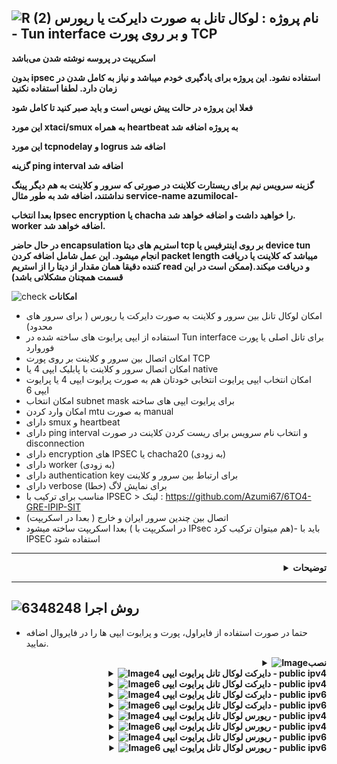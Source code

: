 ![R (2)](https://github.com/Azumi67/PrivateIP-Tunnel/assets/119934376/a064577c-9302-4f43-b3bf-3d4f84245a6f)
نام پروژه : لوکال تانل به صورت دایرکت یا ریورس - Tun interface و بر روی پورت TCP
---------------------------------------------------------------

**اسکریپت در پروسه نوشته شدن می‌باشد**

**بدون ipsec استفاده نشود. این پروژه برای یادگیری خودم میباشد و نیاز به کامل شدن در زمان دارد. لطفا استفاده نکنید**

**فعلا این پروژه در حالت پیش نویس است و باید صبر کنید تا کامل شود**

**این مورد xtaci/smux به همراه heartbeat به پروژه اضافه شد**

**این مورد tcpnodelay و logrus اضافه شد**

**گزینه ping interval اضافه شد**

**گزینه سرویس نیم برای ریستارت کلاینت در صورتی که سرور و کلاینت به هم دیگر پینگ نداشتند، اضافه شد به طور مثال service-name azumilocal-**

**بعدا انتخاب Ipsec encryption یا chacha را خواهید داشت و اضافه خواهد شد. worker اضافه خواهد شد.**

**در حال حاضر encapsulation استریم های دیتا tcp بر روی اینترفیس یا device tun انجام میشود. این عمل شامل اضافه کردن packet length میباشد که کلاینت یا دریافت کننده دقیقا همان مقدار از دیتا را از استریم read و دریافت میکند.(ممکن است در این قسمت همچنان مشکلاتی باشد)**




![check](https://github.com/Azumi67/PrivateIP-Tunnel/assets/119934376/13de8d36-dcfe-498b-9d99-440049c0cf14)
**امکانات**
- امکان لوکال تانل بین سرور و کلاینت به صورت دایرکت یا ریورس ( برای سرور های محدود)
- استفاده از ایپی پرایوت های ساخته شده در Tun interface برای تانل اصلی یا پورت فوروارد
- امکان اتصال بین سرور و کلاینت بر روی پورت TCP
- امکان اتصال سرور و کلاینت با پابلیک ایپی 4 یا native
- امکان انتخاب ایپی پرایوت انتخابی خودتان هم به صورت پرایوت ایپی 4 یا پرایوت ایپی 6
- امکان انتخاب subnet mask برای پرایوت ایپی های ساخته
- امکان وارد کردن mtu به صورت manual
- دارای smux و heartbeat
- دارای ping interval و انتخاب نام سرویس برای ریست کردن کلاینت در صورت disconnection
- دارای encryption های IPSEC یا chacha20 (به زودی)
- دارای worker (به زودی)
- دارای authentication key برای ارتباط بین سرور و کلاینت
- دارای verbose برای نمایش لاگ (خطا)
- مناسب برای ترکیب با IPSEC > لینک : https://github.com/Azumi67/6TO4-GRE-IPIP-SIT
- اتصال بین چندین سرور ایران و خارج ( بعدا در اسکریپت)
- بعدا اسکریپت ساخته میشود ( در اسکریپت با IPsec هم میتوان ترکیب کرد)- باید با IPSEC استفاده شود
-----------------------
<div align="right">
  <details>
    <summary><strong>توضیحات</strong></summary>
  
------------------------------------ 
 <div align="right">
   
- از طریق tcp دو سرور به هم وصل میشوند و از طریق اینترفیس tun و پرایوت ایپی به هم دیگه متصل خواهند بود. encapsulation & decapsulation هم زمان انجام میشود.
- هدف نوشتن این برنامه برای این بوده است که از طریق پورت tcp و tun interface،‌ دو سرور به هم متصل شوند و از پرایوت آی‌پی های آنها برای تانل استقاده کرد و محدودیت بعضی از سرور ها به صورت ریورس برطرف شود.
- به عبارتی شما به صورت ریورس، یک لوکال ایپی دریافت میکنید و سپس از آن پرایوت ایپی ها برای دایرکت تانل، پورت فوروارد یا ریورس استفاده مینمایید. 
- پس از انجام تانل‌ لوکال به صورت دایرکت یا ریورس، به طور مثال میتوانید از پورت فوروارد استفاده نمایید یا مثلا دایرکت تانل چیزل استفاده نمایید یا ریورس.
- در روش ریورس، سرور اصلی میتواند ایران باشد و کلاینت خارج و در روش دایرکت، سرور اصلی میتواند خارج باشد و کلاینت ایران. بدین صورت میتوان تانل لوکالی بر روی سرور های خارج محدود در ان سرور ایران(به صورت ریورس) هم ایجاد کرد.
- با ایپی 4 سرور و هم با ایپی 6 سرور و کلاینت میشود که وصل شد .
- پورت تنها برای ارتباط بین سرور و کلاینت میباشد و شما تنها باید از پرایوت ایپی ها برای تانل اصلی استفاده نمایید.
- اول دستورات سرور را اجرا کنید و سپس دستورات کلاینت . میتوانید هم به صورت دایرکت یا ریورس انجام دهید. یعنی سرور اصلی خارج و کلاینت ایران و یا سرور اصلی ایران و کلاینت خارج باشد
- میتوانید تست کنید و بهم اطلاع بدید اما برای استفاده باید صبر کنید تا داخل اسکریپت برای ترکیب با ipsec آورده شود.
- کلید authentication اضافه شد که در کلاینت خوانده میشود و در سرور احراز هویت میشود
  </details>
</div>

---------------------

  ![6348248](https://github.com/Azumi67/PrivateIP-Tunnel/assets/119934376/398f8b07-65be-472e-9821-631f7b70f783)
**روش اجرا**
-

- حتما در صورت استفاده از فایراول، پورت و پرایوت ایپی ها را در فایروال اضافه نمایید.
 <div align="right">
  <details>
    <summary><strong><img src="https://github.com/Azumi67/Rathole_reverseTunnel/assets/119934376/fcbbdc62-2de5-48aa-bbdd-e323e96a62b5" alt="Image">نصب </strong></summary>
  
<div align="left">
  
```
  apt update -y
  apt install wget -y
  apt install unzip -y
  ## amd64
  rm amd64.zip
  wget https://github.com/Azumi67/LocalTun_TCP/releases/download/v1.3/amd64.zip
  unzip amd64.zip -d /root/localTUN
  cd localTUN
  chmod +x tun-server_amd64   
  chmod +x tun-client_amd64   
 ```
 </details>
</div>
<div align="right">
  <details>
    <summary><strong><img src="https://github.com/Azumi67/Rathole_reverseTunnel/assets/119934376/fcbbdc62-2de5-48aa-bbdd-e323e96a62b5" alt="Image">دایرکت لوکال تانل پرایوت ایپی 4 - public ipv4 </strong></summary>

  - کامند های سرور (خارج)
 <div align="left">
   
```
./tun-server_amd64 -server-port 800 -server-private 30.0.0.1 -client-private 30.0.0.2 -subnet 24 -device tun2 -key azumi -mtu 1480 -verbose true -smux true -tcp-nodelay true -service-name azumilocal
   
```
<div align="right">
  
- کامند های کلاینت (ایران)
 <div align="left">
   
```
./tun-client_amd64 -server-addr KHAREJ_IPV4 -server-port 800 -client-private 30.0.0.2 -server-private 30.0.0.1 -subnet 24 -device tun2 -key azumi -mtu 1400 -verbose true -smux true -tcp-nodelay true -service-name azumilocal
```
 <div align="right">
   
- نحوه ساختن سرویس
 <div align="left">
   
```
nano /etc/systemd/system/azumilocal.service
## put this config inside [ This is a sample]##

[Unit]
Description=Azumi local Service
After=network.target

[Service]
Type=simple
Restart=always    
LimitNOFILE=1048576
ExecStart=/root/localTUN/tun-server_amd64 -server-port 800 -server-private 30.0.0.1 -client-private 30.0.0.2 -subnet 24 -device tun2 -key azumi -mtu 1480 -verbose true -smux true -tcp-nodelay true -service-name azumilocal

[Install]
WantedBy=multi-user.target
##### do not copy this ###
chmod u+x /etc/systemd/system/azumilocal.service
systemctl enable /etc/systemd/system/azumilocal.service
systemctl start azumilocal.service
 ```
 </details>
</div>
<div align="right">
  <details>
    <summary><strong><img src="https://github.com/Azumi67/Rathole_reverseTunnel/assets/119934376/fcbbdc62-2de5-48aa-bbdd-e323e96a62b5" alt="Image">دایرکت لوکال تانل پرایوت ایپی 6 - public ipv4 </strong></summary>

  - کامند های سرور (خارج)
 <div align="left">
   
```
./tun-server_amd64 -server-port 800 -server-private 2001:db8::1 -client-private 2001:db8::2 -subnet 64 -device tun2 -key azumi -mtu 1480 -verbose true -smux true -tcp-nodelay true -service-name azumilocal
-heartbeat-interval 30
```
<div align="right">
  
- کامند های کلاینت (ایران)
 <div align="left">
   
```
./tun-client_amd64 -server-addr KHAREJ_IPV4 -server-port 800 -client-private 2001:db8::2 -server-private 2001:db8::1 -subnet 64 -device tun2 -key azumi -mtu 1400 -verbose true -smux true -tcp-nodelay true -service-name azumilocal
```
<div align="right">
  
- نحوه ساختن سرویس
 <div align="left">
   
```
nano /etc/systemd/system/azumilocal.service
## put this config inside [ This is a sample]##

[Unit]
Description=Azumi local Service
After=network.target

[Service]
Type=simple
Restart=always    
LimitNOFILE=1048576
ExecStart=/root/localTUN/tun-client_amd64 -server-addr KHAREJ_IPV4 -server-port 800 -client-private 2001:db8::2 -server-private 2001:db8::1 -subnet 64 -device tun2 -key azumi -mtu 1400 -verbose true -smux true -tcp-nodelay true -service-name azumilocal
   

[Install]
WantedBy=multi-user.target
##### do not copy this ###
chmod u+x /etc/systemd/system/azumilocal.service
systemctl enable /etc/systemd/system/azumilocal.service
systemctl start azumilocal.service
 ```
 </details>
</div>
<div align="right">
  <details>
    <summary><strong><img src="https://github.com/Azumi67/Rathole_reverseTunnel/assets/119934376/fcbbdc62-2de5-48aa-bbdd-e323e96a62b5" alt="Image">دایرکت لوکال تانل پرایوت ایپی 4 - public ipv6 </strong></summary>

  - کامند های سرور (خارج)
 <div align="left">
   
```
./tun-server_amd64 -server-port 800 -server-private 30.0.0.1 -client-private 30.0.0.2 -subnet 24 -device tun2 -key azumi -mtu 1480 -verbose true -smux true -tcp-nodelay true  
```
<div align="right">
  
- کامند های کلاینت (ایران)
 <div align="left">
   
```
./tun-client_amd64 -server-addr KHAREJ_IPV6 -server-port 800 -client-private 30.0.0.2 -server-private 30.0.0.1 -subnet 24 -device tun2 -key azumi -mtu 1400 -verbose true -smux true -tcp-nodelay true -service-name azumilocal
```
<div align="right">
  
- نحوه ساختن سرویس
 <div align="left">
   
```
nano /etc/systemd/system/azumilocal.service
## put this config inside [ This is a sample]##

[Unit]
Description=Azumi local Service
After=network.target

[Service]
Type=simple
Restart=always    
LimitNOFILE=1048576
ExecStart=/root/localTUN/tun-client_amd64 -server-addr KHAREJ_IPV6 -server-port 800 -client-private 30.0.0.2 -server-private 30.0.0.1 -subnet 24 -device tun2 -key azumi -mtu 1400 -verbose true -smux true -tcp-nodelay true -service-name azumilocal
   

[Install]
WantedBy=multi-user.target
##### do not copy this ###
chmod u+x /etc/systemd/system/azumilocal.service
systemctl enable /etc/systemd/system/azumilocal.service
systemctl start azumilocal.service
 ```
 </details>
</div>
<div align="right">
  <details>
    <summary><strong><img src="https://github.com/Azumi67/Rathole_reverseTunnel/assets/119934376/fcbbdc62-2de5-48aa-bbdd-e323e96a62b5" alt="Image">دایرکت لوکال تانل پرایوت ایپی 6 - public ipv6 </strong></summary>

  - کامند های سرور (خارج)
 <div align="left">
   
```
./tun-server_amd64 -server-port 800 -server-private 2001:db8::1 -client-private 2001:db8::2 -subnet 64 -device tun2 -key azumi -mtu 1480 -verbose true -smux true -tcp-nodelay true
```
<div align="right">
  
- کامند های کلاینت (ایران)
 <div align="left">
   
```
./tun-client_amd64 -server-addr KHAREJ_IPV6 -server-port 800 -client-private 2001:db8::2 -server-private 2001:db8::1 -subnet 64 -device tun2 -key azumi -mtu 1400 -verbose true -smux true -tcp-nodelay true -service-name azumilocal
```
 <div align="right">
   
- نحوه ساختن سرویس
 <div align="left">
   
```
nano /etc/systemd/system/azumilocal.service
## put this config inside [ This is a sample]##

[Unit]
Description=Azumi local Service
After=network.target

[Service]
Type=simple
Restart=always    
LimitNOFILE=1048576
ExecStart=/root/localTUN/tun-client_amd64 -server-addr KHAREJ_IPV6 -server-port 800 -client-private 2001:db8::2 -server-private 2001:db8::1 -subnet 64 -device tun2 -key azumi -mtu 1400 -verbose true -smux true -tcp-nodelay true -service-name azumilocal
   

[Install]
WantedBy=multi-user.target
##### do not copy this ###
chmod u+x /etc/systemd/system/azumilocal.service
systemctl enable /etc/systemd/system/azumilocal.service
systemctl start azumilocal.service
 ```
 </details>
</div>
<div align="right">
  <details>
    <summary><strong><img src="https://github.com/Azumi67/Rathole_reverseTunnel/assets/119934376/fcbbdc62-2de5-48aa-bbdd-e323e96a62b5" alt="Image">ریورس لوکال تانل پرایوت ایپی 4 - public ipv4 </strong></summary>

  - کامند های سرور ( ایران)
 <div align="left">
   
```
./tun-server_amd64 -server-port 800 -server-private 30.0.0.1 -client-private 30.0.0.2 -subnet 24 -device tun2 -key azumi -mtu 1480 -verbose true -smux true -tcp-nodelay true   
```
<div align="right">
  
- کامند های کلاینت (خارج)
 <div align="left">
   
```
./tun-client_amd64 -server-addr IRAN_IPV4 -server-port 800 -client-private 30.0.0.2 -server-private 30.0.0.1 -subnet 24 -device tun2 -key azumi -mtu 1400 -verbose true -smux true -tcp-nodelay true -service-name azumilocal
```
<div align="right">
  
- نحوه ساختن سرویس
 <div align="left">
   
```
nano /etc/systemd/system/azumilocal.service
## put this config inside [ This is a sample]##

[Unit]
Description=Azumi local Service
After=network.target

[Service]
Type=simple
Restart=always    
LimitNOFILE=1048576
ExecStart=/root/localTUN/tun-server_amd64 -server-port 800 -server-private 30.0.0.1 -client-private 30.0.0.2 -subnet 24 -device tun2 -key azumi -mtu 1480 -verbose true -smux true -tcp-nodelay true
   

[Install]
WantedBy=multi-user.target
##### do not copy this ###
chmod u+x /etc/systemd/system/azumilocal.service
systemctl enable /etc/systemd/system/azumilocal.service
systemctl start azumilocal.service
 ```
 </details>
</div>
<div align="right">
  <details>
    <summary><strong><img src="https://github.com/Azumi67/Rathole_reverseTunnel/assets/119934376/fcbbdc62-2de5-48aa-bbdd-e323e96a62b5" alt="Image">ریورس لوکال تانل پرایوت ایپی 6 - public ipv4 </strong></summary>

  - کامند های سرور (ایران)
 <div align="left">
   
```
./tun-server_amd64 -server-port 800 -server-private 2001:db8::1 -client-private 2001:db8::2 -subnet 64 -device tun2 -key azumi -mtu 1480 -verbose true -smux true -tcp-nodelay true
```
<div align="right">
  
- کامند های کلاینت (خارج)
 <div align="left">
   
```
./tun-client_amd64 -server-addr IRAN_IPV4 -server-port 800 -client-private 2001:db8::2 -server-private 2001:db8::1 -subnet 64 -device tun2 -key azumi -mtu 1400 -verbose true -smux true -tcp-nodelay true -service-name azumilocal
```
<div align="right">
  
- نحوه ساختن سرویس
 <div align="left">
   
```
nano /etc/systemd/system/azumilocal.service
## put this config inside [ This is a sample]##

[Unit]
Description=Azumi local Service
After=network.target

[Service]
Type=simple
Restart=always    
LimitNOFILE=1048576
ExecStart=/root/localTUN/tun-client_amd64 -server-addr IRAN_IPV4 -server-port 800 -client-private 2001:db8::2 -server-private 2001:db8::1 -subnet 64 -device tun2 -key azumi -mtu 1400 -verbose true -smux true -tcp-nodelay true -service-name azumilocal
   

[Install]
WantedBy=multi-user.target
##### do not copy this ###
chmod u+x /etc/systemd/system/azumilocal.service
systemctl enable /etc/systemd/system/azumilocal.service
systemctl start azumilocal.service
 ```
 </details>
</div>
<div align="right">
  <details>
    <summary><strong><img src="https://github.com/Azumi67/Rathole_reverseTunnel/assets/119934376/fcbbdc62-2de5-48aa-bbdd-e323e96a62b5" alt="Image">ریورس لوکال تانل پرایوت ایپی 4 - public ipv6 </strong></summary>

  - کامند های سرور (ایران)
 <div align="left">
   
```
./tun-server_amd64 -server-port 800 -server-private 30.0.0.1 -client-private 30.0.0.2 -subnet 24 -device tun2 -key azumi -mtu 1480 -verbose true -smux true -tcp-nodelay true
```
<div align="right">
  
- کامند های کلاینت (خارج)
 <div align="left">
   
```
./tun-client_amd64 -server-addr IRAN_IPV6 -server-port 800 -client-private 30.0.0.2 -server-private 30.0.0.1 -subnet 24 -device tun2 -key azumi -mtu 1400 -verbose true -smux true -tcp-nodelay true -service-name azumilocal
```
<div align="right">
  
- نحوه ساختن سرویس
 <div align="left">
   
```
nano /etc/systemd/system/azumilocal.service
## put this config inside [ This is a sample]##

[Unit]
Description=Azumi local Service
After=network.target

[Service]
Type=simple
Restart=always    
LimitNOFILE=1048576
ExecStart=/root/localTUN/tun-client_amd64 -server-addr IRAN_IPV6 -server-port 800 -client-private 30.0.0.2 -server-private 30.0.0.1 -subnet 24 -device tun2 -key azumi -mtu 1400 -verbose true -smux true -tcp-nodelay true -service-name azumilocal
   

[Install]
WantedBy=multi-user.target
##### do not copy this ###
chmod u+x /etc/systemd/system/azumilocal.service
systemctl enable /etc/systemd/system/azumilocal.service
systemctl start azumilocal.service
 ```
 </details>
</div>
<div align="right">
  <details>
    <summary><strong><img src="https://github.com/Azumi67/Rathole_reverseTunnel/assets/119934376/fcbbdc62-2de5-48aa-bbdd-e323e96a62b5" alt="Image">ریورس لوکال تانل پرایوت ایپی 6 - public ipv6 </strong></summary>

  - کامند های سرور (ایران)
 <div align="left">
   
```
./tun-server_amd64 -server-port 800 -server-private 2001:db8::1 -client-private 2001:db8::2 -subnet 64 -device tun2 -key azumi -mtu 1480 -verbose true -smux true -tcp-nodelay true
```
<div align="right">
  
- کامند های کلاینت (خارج)
 <div align="left">
   
```
./tun-client_amd64 -server-addr IRAN_IPV6 -server-port 800 -client-private 2001:db8::2 -server-private 2001:db8::1 -subnet 64 -device tun2 -key azumi -mtu 1400 -verbose true -smux true -tcp-nodelay true -service-name azumilocal
```
<div align="right">
  
- نحوه ساختن سرویس
 <div align="left">
   
```
nano /etc/systemd/system/azumilocal.service
## put this config inside [ This is a sample]##

[Unit]
Description=Azumi local Service
After=network.target

[Service]
Type=simple
Restart=always    
LimitNOFILE=1048576
ExecStart=/root/localTUN/tun-client_amd64 -server-addr IRAN_IPV6 -server-port 800 -client-private 2001:db8::2 -server-private 2001:db8::1 -subnet 64 -device tun2 -key azumi -mtu 1400 -verbose true -smux true -tcp-nodelay true -service-name azumilocal
   

[Install]
WantedBy=multi-user.target
##### do not copy this ###
chmod u+x /etc/systemd/system/azumilocal.service
systemctl enable /etc/systemd/system/azumilocal.service
systemctl start azumilocal.service
 ```
 </details>
</div>




